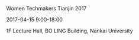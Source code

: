 Women Techmakers Tianjin 2017

2017-04-15 9:00-18:00

1F Lecture Hall, BO LING Building, Nankai University 